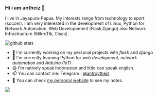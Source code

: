 ### Hi i am antheiz 👋
I live in Jayapura-Papua. My interests range from technology to sport (soccer). I am very interested in the development of Linux, Python  for Network Automation, Web Developement (Flask,Django) also Network Infrastructure (MikroTik, Cisco).

![github stats](https://github-readme-stats.vercel.app/api?username=antheiz&show_icons=true)

- 🔭 I'm currently working on my personal projects with *flask* and *django*
- 🌱 I'm currently learning Python for *web development*, *network automation* and *Arduino (IoT)*
- 😄 I'm natively speak Indonesian and little can speak english.
- 📫 You can contact me: Telegram : [@antroytheiz](https://t.me/antroytheiz)
- 📝 You can check <a href="http://theisandatu.com">my personal website</a> to see my notes.


<img src="https://github-readme-stats.vercel.app/api/top-langs/?username=antheiz&theme=vue">


